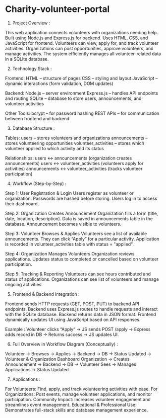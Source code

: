 # Charity-volunteer-portal

1. Project Overview :
   
This web application connects volunteers with organizations needing help.
Built using Node.js and Express.js for backend.
Uses HTML, CSS, and JavaScript for frontend.
Volunteers can view, apply for, and track volunteer activities.
Organizations can post opportunities, approve volunteers, and manage activities.
The system efficiently manages all volunteer-related data in a SQLite database.

2. Technology Stack :
   
Frontend:
HTML – structure of pages
CSS – styling and layout
JavaScript – dynamic interactions (form validation, DOM updates)

Backend:
Node.js – server environment
Express.js – handles API endpoints and routing
SQLite – database to store users, announcements, and volunteer activities

Other Tools:
bcrypt – for password hashing
REST APIs – for communication between frontend and backend

3. Database Structure :
   
Tables:
users – stores volunteers and organizations
announcements – stores volunteering opportunities
volunteer_activities – stores which volunteer applied to which activity and its status

Relationships:
users ↔ announcements (organization creates announcements)
users ↔ volunteer_activities (volunteers apply for activities)
announcements ↔ volunteer_activities (tracks volunteer participation)

4. Workflow (Step-by-Step) :
   
Step 1: User Registration & Login
Users register as volunteer or organization.
Passwords are hashed before storing.
Users log in to access their dashboard.

Step 2: Organization Creates Announcement
Organization fills a form (title, date, location, description).
Data is saved in announcements table in the database.
Announcement becomes visible to volunteers.

Step 3: Volunteer Browses & Applies
Volunteers see a list of available announcements.
They can click “Apply” for a particular activity.
Application is recorded in volunteer_activities table with status = "applied".

Step 4: Organization Manages Volunteers
Organization reviews applications.
Updates status to completed or cancelled based on volunteer participation.

Step 5: Tracking & Reporting
Volunteers can see hours contributed and status of applications.
Organizations can see list of volunteers and manage ongoing activities.

5. Frontend & Backend Integration :
   
Frontend sends HTTP requests (GET, POST, PUT) to backend API endpoints.
Backend uses Express.js routes to handle requests and interact with the SQLite database.
Backend returns data in JSON format.
Frontend dynamically updates UI using JavaScript based on API responses.

Example : Volunteer clicks “Apply” → JS sends POST /apply → Express adds record in DB → Returns success → JS updates UI.

6. Full Overview in Workflow Diagram (Conceptually) :
   
Volunteer → Browses → Applies → Backend → DB → Status Updated → Volunteer & Organization Dashboard
Organization → Creates Announcement → Backend → DB → Volunteer Sees → Manages Applications → Status Updated

7. Applications :
   
For Volunteers: Find, apply, and track volunteering activities with ease.
For Organizations: Post events, manage volunteer applications, and monitor participation.
Community Impact: Increases volunteer engagement and streamlines event management.
Educational & Professional Use: Demonstrates full-stack skills and database management experience.
